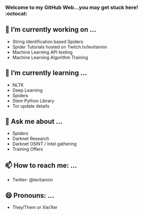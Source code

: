 ### Welcome to my GitHub Web...you may get stuck here! :octocat:

## 🔭 I’m currently working on ...
- String Identification based Spiders
- Spider Tutorials hosted on Twitch.tv/levitannin
- Machine Learning API testing
- Machine Learning Algorithm Training


## 🌱 I’m currently learning ...
- NLTK
- Deep Learning
- Spiders
- Stem Python Library
- Tor update details


## 💬 Ask me about ...
- Spiders
- Darknet Research
- Darknet OSINT / Intel gathering
- Training Offers


## 📫 How to reach me: ...
- Twitter: @levitannin

## 😄 Pronouns: ...
- They/Them or Xie/Xer
